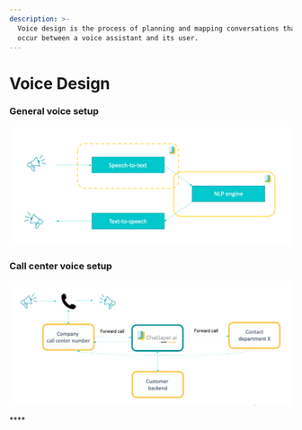 ```yaml
---
description: >-
  Voice design is the process of planning and mapping conversations that might
  occur between a voice assistant and its user.
---
```


# Voice Design

### General voice setup

![From STT to NLP to TTS](../../.gitbook/assets/image%20%28379%29.png)

### Call center voice setup

![How voice is set up for a call center on the Chatlayer platform](../../.gitbook/assets/image%20%28377%29.png)

\*\*\*\*

